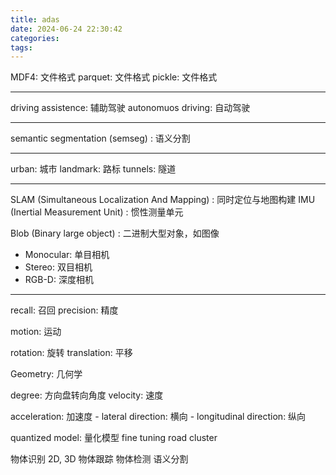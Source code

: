 ```yaml
---
title: adas
date: 2024-06-24 22:30:42
categories:
tags:
---
```


<!-- more -->

MDF4: 文件格式
parquet: 文件格式
pickle: 文件格式

---
driving assistence: 辅助驾驶
autonomuos driving: 自动驾驶

---

semantic segmentation (semseg) : 语义分割

---

urban: 城市
landmark: 路标
tunnels: 隧道

---
SLAM (Simultaneous Localization And Mapping) : 同时定位与地图构建
IMU (Inertial Measurement Unit) : 惯性测量单元

Blob (Binary large object) : 二进制大型对象，如图像

- Monocular: 单目相机
- Stereo: 双目相机
- RGB-D: 深度相机

---

recall: 召回
precision: 精度

motion: 运动

rotation: 旋转
translation: 平移

Geometry: 几何学

degree: 方向盘转向角度
velocity: 速度

acceleration: 加速度
    - lateral direction: 横向
    - longitudinal direction: 纵向

quantized model: 量化模型
fine tuning
road cluster

物体识别 2D, 3D
物体跟踪
物体检测
语义分割
